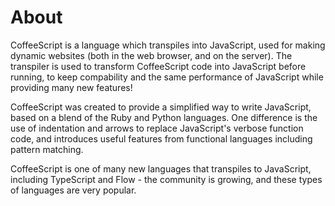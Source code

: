 # About

CoffeeScript is a language which transpiles into JavaScript, used for making dynamic websites (both in the web browser, and on the server). The transpiler is used to transform CoffeeScript code into JavaScript before running, to keep compability and the same performance of JavaScript while providing many new features!

CoffeeScript was created to provide a simplified way to write JavaScript, based on a blend of the Ruby and Python languages. One difference is the use of indentation and arrows to replace JavaScript's verbose function code, and introduces useful features from functional languages including pattern matching.

CoffeeScript is one of many new languages that transpiles to JavaScript, including TypeScript and Flow - the community is  growing, and these types of languages are very popular.
